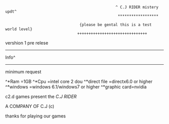                                                      ^ C.J RIDER mistery updt^
                                                      ******************

                                     {please be gental this is a test world level}
                                    +++++++++++++++++++++++++++++++
vershion 1 pre relese
*****************


Info^
*****

minimum request

^*Ram         =1GB
^*Cpu         =intel core 2 dou
^*direct file =directx6.0 or higher
^*windows     =windows 6.1/windows7 or higher
^*graphic card=nvidia


 c2.d games present the *C.J RIDER*



 A COMPANY OF C.J (c)




thanks for playing our games

